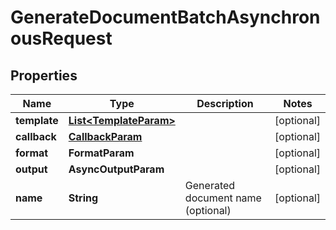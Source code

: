 

# GenerateDocumentBatchAsynchronousRequest


## Properties

| Name | Type | Description | Notes |
|------------ | ------------- | ------------- | -------------|
|**template** | [**List&lt;TemplateParam&gt;**](TemplateParam.md) |  |  [optional] |
|**callback** | [**CallbackParam**](CallbackParam.md) |  |  [optional] |
|**format** | **FormatParam** |  |  [optional] |
|**output** | **AsyncOutputParam** |  |  [optional] |
|**name** | **String** | Generated document name (optional) |  [optional] |



